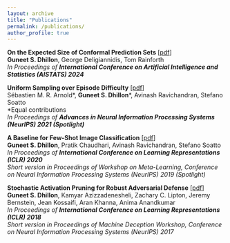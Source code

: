 ```yaml
---
layout: archive
title: "Publications"
permalink: /publications/
author_profile: true
---
```



**On the Expected Size of Conformal Prediction Sets** [[pdf](https://arxiv.org/pdf/2306.07254.pdf)]<br/>
**Guneet S. Dhillon**, George Deligiannidis, Tom Rainforth<br/>
*In Proceedings of **International Conference on Artificial Intelligence and Statistics (AISTATS) 2024***

**Uniform Sampling over Episode Difficulty** [[pdf](https://arxiv.org/pdf/2108.01662.pdf)]<br/>
Sébastien M. R. Arnold\*, **Guneet S. Dhillon**\*, Avinash Ravichandran, Stefano Soatto<br/>
\*Equal contributions<br/>
*In Proceedings of **Advances in Neural Information Processing Systems (NeurIPS) 2021 (Spotlight)***

**A Baseline for Few-Shot Image Classification** [[pdf](https://arxiv.org/pdf/1909.02729.pdf)]<br/>
**Guneet S. Dhillon**, Pratik Chaudhari, Avinash Ravichandran, Stefano Soatto<br/>
*In Proceedings of **International Conference on Learning Representations (ICLR) 2020***<br/>
*Short version in Proceedings of Workshop on Meta-Learning, Conference on Neural Information Processing Systems (NeurIPS) 2019 (Spotlight)*

**Stochastic Activation Pruning for Robust Adversarial Defense** [[pdf](https://arxiv.org/pdf/1803.01442.pdf)]<br/>
**Guneet S. Dhillon**, Kamyar Azizzadenesheli, Zachary C. Lipton, Jeremy Bernstein, Jean Kossaifi, Aran Khanna, Anima Anandkumar<br/>
*In Proceedings of **International Conference on Learning Representations (ICLR) 2018***<br/>
*Short version in Proceedings of Machine Deception Workshop, Conference on Neural Information Processing Systems (NeurIPS) 2017*
